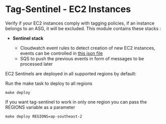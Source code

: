 # Tag-Sentinel - EC2 Instances
Verify if your EC2 instances comply with tagging policies, if an instance belongs to an ASG, it will be excluded. This module contains these stacks :

- **Sentinel stack**

  - Cloudwatch event rules to detect creation of new EC2 instances, events can be controlled in [this json file](cfstack/cw_eventRules.json)
  - SQS to push the previous events in form of messages to be processed later

EC2 Sentinels are deployed in all supported regions by default:

Run the make task to deploy to all regions

```
make deploy
```

If you want tag-sentinel to work in only one region you can pass the REGIONS variable as a parameter

```
make deploy REGIONS=ap-southeast-2
```
